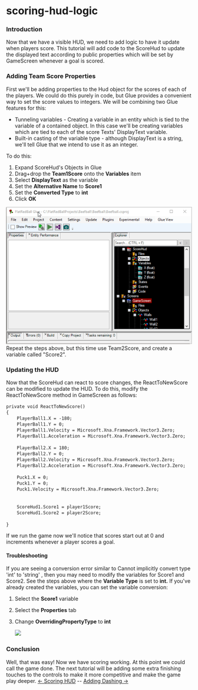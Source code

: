 # scoring-hud-logic

### Introduction

Now that we have a visible HUD, we need to add logic to have it update when players score. This tutorial will add code to the ScoreHud to update the displayed text according to public properties which will be set by GameScreen whenever a goal is scored.

### Adding Team Score Properties

First we'll be adding properties to the Hud object for the scores of each of the players. We could do this purely in code, but Glue provides a convenient way to set the score values to integers. We will be combining two Glue features for this:

* Tunneling variables - Creating a variable in an entity which is tied to the variable of a contained object. In this case we'll be creating variables which are tied to each of the score Texts' DisplayText variable.
* Built-in casting of the variable type - although DisplayText is a string, we'll tell Glue that we intend to use it as an integer.

To do this:

1. Expand ScoreHud's Objects in Glue
2. Drag+drop the **Team1Score** onto the **Variables** item
3. Select **DisplayText** as the variable
4. Set the **Alternative Name** to **Score1**
5. Set the **Converted Type** to **int**
6. Click **OK**

![TunnelConvertedScoreBeefball.gif](../../media/2019-05-TunnelConvertedScoreBeefball.gif) Repeat the steps above, but this time use Team2Score, and create a variable called "Score2".

### Updating the HUD

Now that the ScoreHud can react to score changes, the ReactToNewScore can be modified to update the HUD. To do this, modify the ReactToNewScore method in GameScreen as follows:

```
private void ReactToNewScore()
{
    PlayerBall1.X = -180;
    PlayerBall1.Y = 0;
    PlayerBall1.Velocity = Microsoft.Xna.Framework.Vector3.Zero;
    PlayerBall1.Acceleration = Microsoft.Xna.Framework.Vector3.Zero;

    PlayerBall2.X = 180;
    PlayerBall2.Y = 0;
    PlayerBall2.Velocity = Microsoft.Xna.Framework.Vector3.Zero;
    PlayerBall2.Acceleration = Microsoft.Xna.Framework.Vector3.Zero;

    Puck1.X = 0;
    Puck1.Y = 0;
    Puck1.Velocity = Microsoft.Xna.Framework.Vector3.Zero;


    ScoreHud1.Score1 = player1Score;
    ScoreHud1.Score2 = player2Score;

}
```

If we run the game now we'll notice that scores start out at 0 and increments whenever a player scores a goal.

#### Troubleshooting

If you are seeing a conversion error similar to Cannot implicitly convert type 'int' to 'string' , then you may need to modify the variables for Score1 and Score2. See the steps above where the **Variable Type** is set to **int.** If you've already created the variables, you can set the variable conversion:

1. Select the **Score1** variable
2. Select the **Properties** tab
3.  Change **OverridingPropertyType** to **int**

    ![](../../media/2018-08-img\_5b7db0c6336f4.png)

### Conclusion

Well, that was easy! Now we have scoring working. At this point we could call the game done. The next tutorial will be adding some extra finishing touches to the controls to make it more competitive and make the game play deeper. [<- Scoring HUD](scoring-hud.md) -- [Adding Dashing ->](adding-dashing.md)
